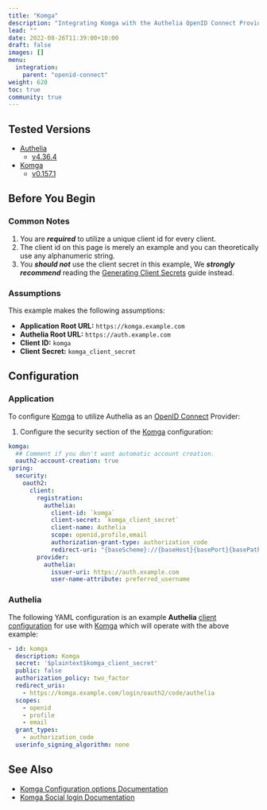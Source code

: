 ```yaml
---
title: "Komga"
description: "Integrating Komga with the Authelia OpenID Connect Provider."
lead: ""
date: 2022-08-26T11:39:00+10:00
draft: false
images: []
menu:
  integration:
    parent: "openid-connect"
weight: 620
toc: true
community: true
---
```


## Tested Versions

* [Authelia]
  * [v4.36.4](https://github.com/authelia/authelia/releases/tag/v4.36.4)
* [Komga]
  * [v0.157.1](https://github.com/gotson/komga/releases/tag/v0.157.1)

## Before You Begin

### Common Notes

1. You are *__required__* to utilize a unique client id for every client.
2. The client id on this page is merely an example and you can theoretically use any alphanumeric string.
3. You *__should not__* use the client secret in this example, We *__strongly recommend__* reading the
   [Generating Client Secrets] guide instead.

[Generating Client Secrets]: ../specific-information.md#generating-client-secrets

### Assumptions

This example makes the following assumptions:

* __Application Root URL:__ `https://komga.example.com`
* __Authelia Root URL:__ `https://auth.example.com`
* __Client ID:__ `komga`
* __Client Secret:__ `komga_client_secret`

## Configuration

### Application

To configure [Komga] to utilize Authelia as an [OpenID Connect] Provider:

1. Configure the security section of the [Komga] configuration:
```yaml
komga:
  ## Comment if you don't want automatic account creation.
  oauth2-account-creation: true
spring:
  security:
    oauth2:
      client:
        registration:
          authelia:
            client-id: `komga`
            client-secret: `komga_client_secret`
            client-name: Authelia
            scope: openid,profile,email
            authorization-grant-type: authorization_code
            redirect-uri: "{baseScheme}://{baseHost}{basePort}{basePath}/login/oauth2/code/authelia"
        provider:
          authelia:
            issuer-uri: https://auth.example.com
            user-name-attribute: preferred_username
````

### Authelia

The following YAML configuration is an example __Authelia__
[client configuration](../../../configuration/identity-providers/open-id-connect.md#clients) for use with [Komga]
which will operate with the above example:

```yaml
- id: komga
  description: Komga
  secret: '$plaintext$komga_client_secret'
  public: false
  authorization_policy: two_factor
  redirect_uris:
    - https://komga.example.com/login/oauth2/code/authelia
  scopes:
    - openid
    - profile
    - email
  grant_types:
    - authorization_code
  userinfo_signing_algorithm: none
```

## See Also

* [Komga Configuration options Documentation](https://komga.org/installation/configuration.html)
* [Komga Social login Documentation](https://komga.org/installation/oauth2.html)

[Authelia]: https://www.authelia.com
[Komga]: https://www.komga.org
[OpenID Connect]: ../../openid-connect/introduction.md
